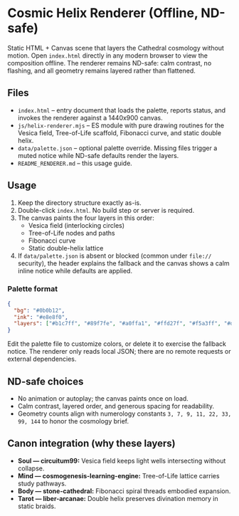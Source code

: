 # Cosmic Helix Renderer (Offline, ND-safe)

Static HTML + Canvas scene that layers the Cathedral cosmology without motion.
Open `index.html` directly in any modern browser to view the composition offline.
The renderer remains ND-safe: calm contrast, no flashing, and all geometry remains
layered rather than flattened.

## Files
- `index.html` – entry document that loads the palette, reports status, and
  invokes the renderer against a 1440x900 canvas.
- `js/helix-renderer.mjs` – ES module with pure drawing routines for the Vesica
  field, Tree-of-Life scaffold, Fibonacci curve, and static double helix.
- `data/palette.json` – optional palette override. Missing files trigger a muted
  notice while ND-safe defaults render the layers.
- `README_RENDERER.md` – this usage guide.

## Usage
1. Keep the directory structure exactly as-is.
2. Double-click `index.html`. No build step or server is required.
3. The canvas paints the four layers in this order:
   - Vesica field (interlocking circles)
   - Tree-of-Life nodes and paths
   - Fibonacci curve
   - Static double-helix lattice
4. If `data/palette.json` is absent or blocked (common under `file://` security),
   the header explains the fallback and the canvas shows a calm inline notice
   while defaults are applied.

### Palette format
```json
{
  "bg": "#0b0b12",
  "ink": "#e8e8f0",
  "layers": ["#b1c7ff", "#89f7fe", "#a0ffa1", "#ffd27f", "#f5a3ff", "#d0d0e6"]
}
```

Edit the palette file to customize colors, or delete it to exercise the fallback
notice. The renderer only reads local JSON; there are no remote requests or
external dependencies.

## ND-safe choices
- No animation or autoplay; the canvas paints once on load.
- Calm contrast, layered order, and generous spacing for readability.
- Geometry counts align with numerology constants `3, 7, 9, 11, 22, 33, 99, 144`
  to honor the cosmology brief.

## Canon integration (why these layers)
- **Soul — circuitum99:** Vesica field keeps light wells intersecting without
  collapse.
- **Mind — cosmogenesis-learning-engine:** Tree-of-Life lattice carries study
  pathways.
- **Body — stone-cathedral:** Fibonacci spiral threads embodied expansion.
- **Tarot — liber-arcanae:** Double helix preserves divination memory in static
  braids.
